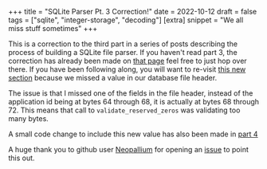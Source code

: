 +++
title = "SQLite Parser Pt. 3 Correction!"
date = 2022-10-12
draft = false
tags = ["sqlite", "integer-storage", "decoding"]
[extra]
snippet = "We all miss stuff sometimes"
+++

This is a correction to the third part in a series of posts describing the process of building a
SQLite file parser. If you haven't read part 3, the correction has already been made on [that page](./sqlite_parser_pt_3.md) feel free to just hop over there. If you have been following along, you will
want to re-visit [this new section](./sqlite_parser_pt_3.md#incremental-vacuum-correction) because
we missed a value in our database file header.

The issue is that I missed one of the fields in the file header, instead of the application id being
at bytes 64 through 68, it is actually at bytes 68 through 72. This means that call to `validate_reserved_zeros` was validating too many bytes.

A small code change to include this new value has also been made in [part 4](./sqlite_parser_pt4.md)

A huge thank you to github user [Neopallium](https://github.com/Neopallium) for opening an [issue](https://github.com/FreeMasen/WiredForge.com/issues/49) to point this out.
